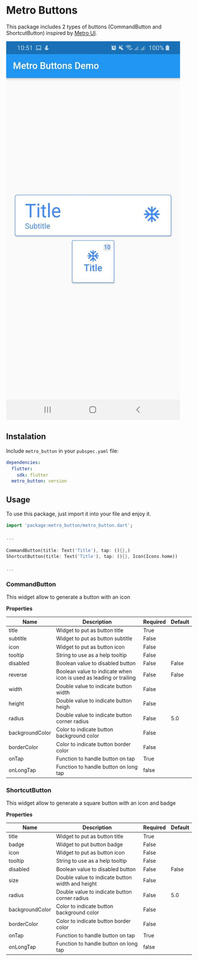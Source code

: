 # Metro Buttons

This package includes 2 types of buttons (CommandButton and ShortcutButton) inspired by [Metro UI](https://metroui.org.ua/buttons.html).

![](https://github.com/ajomuch92/metro-button-flutter/blob/master/assets/capture.jpg)

## Instalation
Include `metro_button` in your `pubspec.yaml` file:

```yaml
dependencies:
  flutter:
    sdk: flutter
  metro_button: version
```

## Usage

To use this package, just import it into your file and enjoy it.

```dart
import 'package:metro_button/metro_button.dart';

...

CommandButton(title: Text('Title'), tap: (){},)
ShortcutButton(title: Text('Title'), tap: (){}, Icon(Icons.home))

...

```

### CommandButton
This widget allow to generate a button with an icon

**Properties**

|  Name | Description   | Required   | Default   |
| ------------ | ------------ | ------------ | ------------ |
| title  | Widget to put as button title | True   |   |
| subtitle  | Widget to put as button subtitle |  False  |   |
| icon  | Widget to put as button icon | False   |   |
| tooltip  | String to use as a help tooltip | False   |   |
| disabled  | Boolean value to disabled button | False   |  False |
| reverse  | Boolean value to indicate when icon is used as leading or trailing | False   |  False |
| width  | Double value to indicate button width | False   |   |
| height  | Double value to indicate button heigh | False   |   |
| radius  | Double value to indicate button corner radius | False   |  5.0 |
| backgroundColor  | Color to indicate button background color | False   |   |
| borderColor  | Color to indicate button border color | False   |   |
| onTap  | Function to handle button on tap | True   |   |
| onLongTap  | Function to handle button on long tap | false   |   |

### ShortcutButton
This widget allow to generate a square button with an icon and badge

**Properties**

|  Name | Description   | Required   | Default   |
| ------------ | ------------ | ------------ | ------------ |
| title  | Widget to put as button title | True   |   |
| badge  | Widget to put button badge |  False  |   |
| icon  | Widget to put as button icon | False   |   |
| tooltip  | String to use as a help tooltip | False   |   |
| disabled  | Boolean value to disabled button | False   |  False |
| size  | Double value to indicate button width and height | False   |   |
| radius  | Double value to indicate button corner radius | False   |  5.0 |
| backgroundColor  | Color to indicate button background color | False   |   |
| borderColor  | Color to indicate button border color | False   |   |
| onTap  | Function to handle button on tap | True   |   |
| onLongTap  | Function to handle button on long tap | false   |   |
